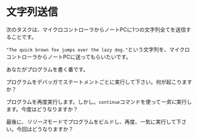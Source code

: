 <!-- # Send a string -->

# 文字列送信

<!-- The next task will be to send a whole string from the micro to your laptop. -->

次のタスクは、マイクロコントローラからノートPCに1つの文字列全てを送信することです。

<!-- 
I want you to send the string `"The quick brown fox jumps over the lazy dog."` from the micro to
your laptop.
 -->

`"The quick brown fox jumps over the lazy dog."`という文字列を、マイクロコントローラからノートPCに送ってもらいたいです。

<!-- It's your turn to write the program. -->

あなたがプログラムを書く番です。

<!-- Execute your program inside the debugger, statement by statement. What do you see? -->

プログラムをデバッガでステートメントごとに実行して下さい。何が起こりますか？

<!-- Then execute the program again but in *one go* using the `continue` command. What happens this time? -->

プログラムを再度実行します。しかし。`continue`コマンドを使って*一気に*実行します。今度はどうなりますか？

<!-- Finally, build the program in *release* mode and, again, run it one go. What happens this time? -->

最後に、*リリース*モードでプログラムをビルドし、再度、一気に実行して下さい。今回はどうなりますか？